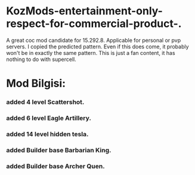 # KozMods-entertainment-only-respect-for-commercial-product-.
A great coc mod candidate for 15.292.8. Applicable for personal or pvp servers. I copied the predicted pattern. Even if this does come, it probably won't be in exactly the same pattern. This is just a fan content, it has nothing to do with supercell.
# Mod Bilgisi:
### added 4 level Scattershot.
### added 6 level Eagle Artillery.
### added 14 level hidden tesla.
### added Builder base Barbarian King.
### added Builder base Archer Quen.
